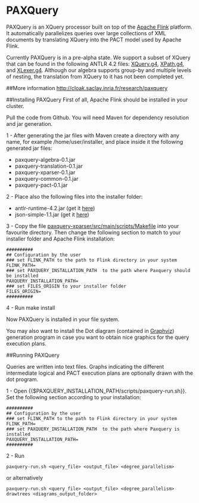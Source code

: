 # PAXQuery

PAXQuery is an XQuery processor built on top of the [Apache Flink](http://flink.apache.org/) platform. It automatically parallelizes queries over large collections of XML documents by translating XQuery into the PACT model used by Apache Flink.

Currently PAXQuery is in a pre-alpha state. We support a subset of XQuery that can be found in the following ANTLR 4.2 files: [XQuery.g4](http://github.com/stratosphere/paxquery/blob/master/paxquery-xparser/src/main/java/fr/inria/oak/paxquery/xparser/XQuery.g4), [XPath.g4](https://github.com/stratosphere/paxquery/blob/master/paxquery-xparser/src/main/java/fr/inria/oak/paxquery/xparser/XPath.g4), and [XLexer.g4](https://github.com/stratosphere/paxquery/blob/master/paxquery-xparser/src/main/java/fr/inria/oak/paxquery/xparser/XLexer.g4). Although our algebra supports group-by and multiple levels of nesting, the translation from XQuery to it has not been completed yet.

##More information
http://cloak.saclay.inria.fr/research/paxquery

##Installing PAXQuery
First of all, Apache Flink should be installed in your cluster.

Pull the code from Github. You will need Maven for dependency resolution and jar generation.

1 - After generating the jar files with Maven create a directory with any name, for example /home/user/installer, and place inside it the following generated jar files:

- paxquery-algebra-0.1.jar
- paxquery-translation-0.1.jar
- paxquery-xparser-0.1.jar
- paxquery-common-0.1.jar
- paxquery-pact-0.1.jar

2 - Place also the following files into the installer folder:

- antlr-runtime-4.2.jar (get it [here](http://www.antlr.org/download/antlr-runtime-4.2.jar))
- json-simple-1.1.jar (get it [here](https://json-simple.googlecode.com/files/json_simple-1.1.jar))

3 - Copy the file [paxquery-xparser/src/main/scripts/Makefile](http://github.com/stratosphere/paxquery/blob/master/paxquery-xparser/src/main/scripts/Makefile) into your favourite directory. Then change the following section to match to your installer folder and Apache Flink installation:

```
##########
## Configuration by the user
### set FLINK_PATH to the path to Flink directory in your system
FLINK_PATH=
### set PAXQUERY_INSTALLATION_PATH  to the path where Paxquery should be installed
PAXQUERY_INSTALLATION_PATH=
### set FILES_ORIGIN to your installer folder
FILES_ORIGIN=
##########
```

4 - Run make install

Now PAXQuery is installed in your file system.

You may also want to install the Dot diagram (contained in [Graphviz](http://www.graphviz.org/)) generation program in case you want to obtain nice graphics for the query execution plans.

##Running PAXQuery

Queries are written into text files. Graphs indicating the different intermediate logical and PACT execution plans are optionally drawn with the dot program.

1 - Open {{$PAXQUERY_INSTALLATION_PATH/scripts/paxquery-run.sh}}. Set the following section according to your installation:

```
##########
## Configuration by the user
### set FLINK_PATH to the path to Flink directory in your system
FLINK_PATH=
### set PAXQUERY_INSTALLATION_PATH  to the path where Paxquery is installed
PAXQUERY_INSTALLATION_PATH=
##########
```
2 - Run

```
paxquery-run.sh <query_file> <output_file> <degree_parallelism>
```

or alternatively

```
paxquery-run.sh <query_file> <output_file> <degree_parallelism> drawtrees <diagrams_output_folder>
```
